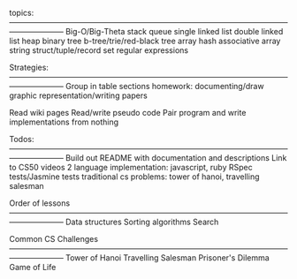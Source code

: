 topics:
———————————————————————————————————————————
Big-O/Big-Theta
stack
queue
single linked list
double linked list
heap
binary tree
b-tree/trie/red-black tree
array 
hash
associative array
string
struct/tuple/record
set
regular expressions

Strategies:
———————————————————————————————————————————
Group in table sections
homework: documenting/draw graphic representation/writing papers

Read wiki pages
Read/write pseudo code
Pair program and write implementations from nothing

Todos:
———————————————————————————————————————————
Build out README with documentation and descriptions
Link to CS50 videos
2 language implementation: javascript, ruby
RSpec tests/Jasmine tests
traditional cs problems: tower of hanoi, travelling salesman

Order of lessons
———————————————————————————————————————————
Data structures
Sorting algorithms
Search

Common CS Challenges
———————————————————————————————————————————
Tower of Hanoi
Travelling Salesman
Prisoner's Dilemma
Game of Life